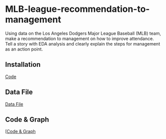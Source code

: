 # MLB-league-recommendation-to-management
Using data on the Los Angeles Dodgers Major League Baseball (MLB) team, make a recommendation to management on how to improve attendance. Tell a story with EDA analysis and clearly explain the steps for management as an action point.



## Installation
[Code](https://github.com/usamara/MLB-league-recommendation-to-management/blob/main/Installation.ipynb)

## Data File
[Data File](https://github.com/usamara/MLB-league-recommendation-to-management/blob/main/dodgers-2022.csv)

## Code & Graph
[[Code & Graph](https://github.com/usamara/Predicting-of-Diabetes-and-Prediabetes-Given-Various-Health-and-Lifestyle-Factors/blob/main/Milestone4_AngelSamantaVenkatakrishnan_Notebook.ipynb](https://github.com/usamara/MLB-league-recommendation-to-management/blob/main/MLB%20Predictive%20Analytics%20%20Samanta_Rajib.ipynb))
